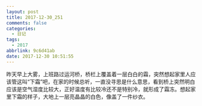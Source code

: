 ```yaml
---
layout: post
title: 2017-12-30_251
comments: false
categories:
  - 日记
tags:
  - 2017
abbrlink: 9c6d41ab
date: 2017-12-30 10:51:55
---
```


 昨天早上大雾，上班路过运河桥，桥栏上覆盖着一层白白的霜，突然想起家里人应该管这叫&ldquo;下霜&rdquo;吧，在家的时候总听，一直没寻思是什么意思，看到桥上突然明白应该是空气湿度比较大，正好温度有比较冷还不是特别冷，就形成了霜冻。想起家里下霜的样子，大地上一层亮晶晶的白色，像盖了一件纱衣。
